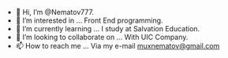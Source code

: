 - 👋 Hi, I’m @Nematov777.
- 👀 I’m interested in ... Front End programming.
- 🌱 I’m currently learning ... I study at Salvation Education.
- 💞️ I’m looking to collaborate on ... With UIC Company.
- 📫 How to reach me ... Via my e-mail muxnematov@gmail.com

<!---
Nematov777/Nematov777 is a ✨ special ✨ repository because its `README.md` (this file) appears on your GitHub profile.
You can click the Preview link to take a look at your changes.
--->

